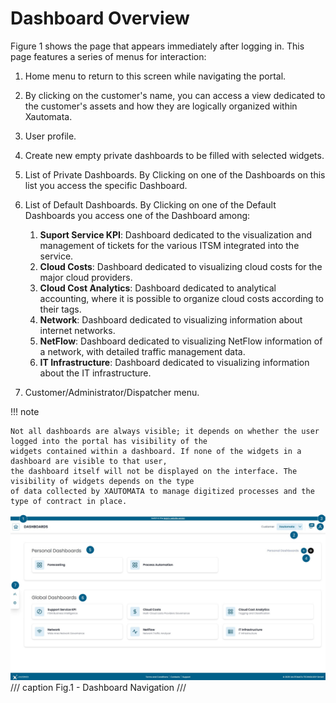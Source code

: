 # Dashboard Overview

Figure 1 shows the page that appears immediately after logging in. This page features a series of menus for interaction:

1. Home menu to return to this screen while navigating the portal.
2. By clicking on the customer's name, you can access a view dedicated to the customer's assets and how they are logically organized within Xautomata.
3. User profile.
4. Create new empty private dashboards to be filled with selected widgets.
5. List of Private Dashboards. By Clicking on one of the Dashboards on this list you access the specific Dashboard.
6. List of Default Dashboards. By Clicking on one of the Default Dashboards you access one of the Dashboard among:

      1. **Suport Service KPI**: Dashboard dedicated to the visualization and management of tickets for the various ITSM integrated into the service.
      2. **Cloud Costs**: Dashboard dedicated to visualizing cloud costs for the major cloud providers.
      3. **Cloud Cost Analytics**: Dashboard dedicated to analytical accounting, where it is possible to organize cloud costs according to their tags.
      4. **Network**: Dashboard dedicated to visualizing information about internet networks.
      5. **NetFlow**: Dashboard dedicated to visualizing NetFlow information of a network, with detailed traffic management data.
      6. **IT Infrastructure**: Dashboard dedicated to visualizing information about the IT infrastructure.

7. Customer/Administrator/Dispatcher menu.

!!! note

    Not all dashboards are always visible; it depends on whether the user logged into the portal has visibility of the
    widgets contained within a dashboard. If none of the widgets in a dashboard are visible to that user, 
    the dashboard itself will not be displayed on the interface. The visibility of widgets depends on the type 
    of data collected by XAUTOMATA to manage digitized processes and the type of contract in place.

![Overview](images/overview.jpg)
/// caption
Fig.1 - Dashboard Navigation
///